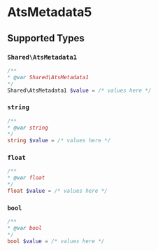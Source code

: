 # AtsMetadata5


## Supported Types

### `Shared\AtsMetadata1`

```php
/**
* @var Shared\AtsMetadata1
*/
Shared\AtsMetadata1 $value = /* values here */
```

### `string`

```php
/**
* @var string
*/
string $value = /* values here */
```

### `float`

```php
/**
* @var float
*/
float $value = /* values here */
```

### `bool`

```php
/**
* @var bool
*/
bool $value = /* values here */
```

